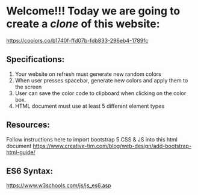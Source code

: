 # Welcome!!! Today we are going to create a *clone* of this website:

https://coolors.co/b1740f-ffd07b-fdb833-296eb4-1789fc

## Specifications:
1. Your website on refresh must generate new random colors
2. When user presses spacebar, generate new colors and apply them to the screen
3. User can save the color code to clipboard when clicking on the color box.
4. HTML document must use at least 5 different element types

## Resources:

Follow instructions here to import bootstrap 5 CSS & JS into this html document
https://www.creative-tim.com/blog/web-design/add-bootstrap-html-guide/

## ES6 Syntax:
https://www.w3schools.com/js/js_es6.asp